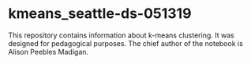 # kmeans_seattle-ds-051319

This repository contains information about k-means clustering. It was designed for pedagogical purposes. The chief author of the notebook is Alison Peebles Madigan.
